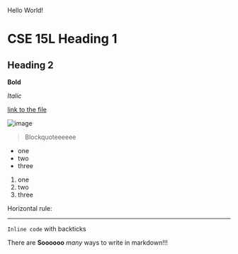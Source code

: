 Hello World!
# CSE 15L Heading 1
## Heading 2

**Bold** 

*Italic*

[link to the file](https://kec020.github.io/cse15l-lab-reports/)

![image](http://url/b.jpg)

> Blockquoteeeeee

* one
* two
* three

1. one
2. two
3. three

Horizontal rule:

---

`Inline code` with backticks

There are **Soooooo** *many* ways to write in markdown!!!